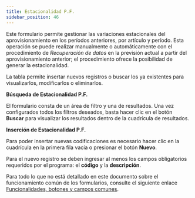 ```yaml
---
title: Estacionalidad P.F.
sidebar_position: 46
---
```


Este formulario permite gestionar las variaciones estacionales del aprovisionamiento en los períodos anteriores, por artículo y período. Esta operación se puede realizar manualmente o automáticamente con el procedimiento de *Recuperación de datos* en la previsión actual a partir del aprovisionamiento anterior; el procedimiento ofrece la posibilidad de generar la estacionalidad.

La tabla permite insertar nuevos registros o buscar los ya existentes para visualizarlos, modificarlos o eliminarlos.

**Búsqueda de Estacionalidad P.F.**

El formulario consta de un área de filtro y una de resultados. Una vez configurados todos los filtros deseados, basta hacer clic en el botón **Buscar** para visualizar los resultados dentro de la cuadrícula de resultados.

**Inserción de Estacionalidad P.F.**

Para poder insertar nuevas codificaciones es necesario hacer clic en la cuadrícula en la primera fila vacía o presionar el botón **Nuevo**.

Para el nuevo registro se deben ingresar al menos los campos obligatorios requeridos por el programa: el **código** y la **descripción**.

Para todo lo que no está detallado en este documento sobre el funcionamiento común de los formularios, consulte el siguiente enlace [Funcionalidades, botones y campos comunes](/docs/guide/common).